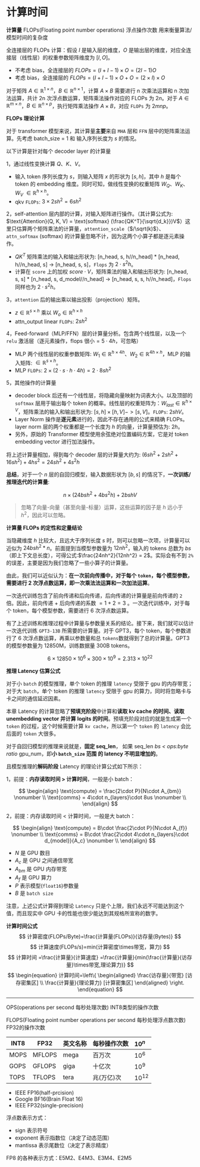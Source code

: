 # 计算时间

**计算量** FLOPs(Floating point number operations) 浮点操作次数 用来衡量算法/模型时间的复杂度

全连接层的 FLOPs 计算：假设 $I$ 是输入层的维度，$O$ 是输出层的维度，对应全连接层（线性层）的权重参数矩阵维度为 $[I, O]$。

- 不考虑 bias，全连接层的 $FLOPs = (I + I -1) \times O = (2I − 1)O$
- 考虑 bias，全连接层的 $FLOPs = (I + I -1) \times O + O = (2\times I)\times O$

对于矩阵 $A\in\mathbb{R}^{1\times n}$，$B \in \mathbb{R}^{n\times 1}$，计算 $A\times B$ 需要进行 n 次乘法运算和 n 次加法运算，共计 2n 次浮点数运算，矩阵乘法操作对应的 FLOPs 为 $2n$。对于 $A \in \mathbb{R}^{m\times n}$，$B\in\mathbb{R}^{n\times p}$，执行矩阵乘法操作 $A\times B$，对应 `FLOPs` 为 $2mnp$。

**FLOPs 理论计算**

对于 transformer 模型来说，其计算量**主要**来自 `MHA` 层和 `FFN` 层中的矩阵乘法运算。先考虑 batch_size = 1 和 输入序列长度为 $s$ 的情况。

以下计算是针对每个 decoder layer 的计算量

1，通过线性变换计算 $Q$、$K$、$V$。

- 输入 token 序列长度为 $s$，则输入矩阵 $x$ 的形状为 $[s, h]$，其中 $h$ 是每个 token 的 embedding 维度。同时可知，做线性变换的权重矩阵 $W_Q$、$W_K$、$W_V$ $\in \mathbb{R}^{h\times h}$。
- qkv `FLOPs`: $3\times 2sh^2 = 6sh^2$

2，self-attention 层内部的计算，对输入矩阵进行操作。（其计算公式为: $\text{Attention}(Q, K, V) = \text{softmax} (\frac{QK^T}{\sqrt{d_k}})V$）这里只估算两个矩阵乘法的计算量，`attention_scale`（$/\sqrt(k)$）、`attn_softmax` ($\text{softmax}$) 的计算量忽略不计，因为这两个小算子都是逐元素操作。

- $QK^T$ 矩阵乘法的输入和输出形状为: [n_head, s, h//n_head] * [n_head, h//n_head, s] -> [n_head, s, s]，`Flops` 为 $2\cdot s^2h$。
- 计算在 `score` 上的加权 $score \cdot V$，矩阵乘法的输入和输出形状为: [n_head, s, s] * [n_head, s, d_model//n_head] -> [n_head, s, s, h//n_head]，`Flops` 同样也为 $2\cdot s^2h$。

3，`attention` 后的输出乘以输出投影（projection）矩阵。

- $z \in \mathbb{R}^{s\times h}$ 乘以 $W_o \in \mathbb{R}^{h\times h}$
- attn_output linear `FLOPs`: $2sh^2$

4，Feed-forward（MLP/FFN）层的计算量分析。包含两个线性层，以及一个 `relu` 激活层（逐元素操作，flops 很小$=5\cdot 4h$，可忽略）

- MLP 两个线性层的权重参数矩阵: $W_1 \in \mathbb{R}^{h\times 4h}$、$W_2 \in \mathbb{R}^{4h\times h}$，MLP 的输入矩阵: $\in \mathbb{R}^{s\times h}$。
- MLP `FLOPs`: $2\times (2 \cdot s \cdot h\cdot 4h) = 2\cdot 8 sh^2$

5，其他操作的计算量

- decoder block 后还有一个线性层，将隐藏向量映射为词表大小。以及顶部的 `softmax` 层用于输出每个 token 的概率。线性层的权重矩阵为：$W_{last} \in \mathbb{R}^{h\times V}$，矩阵乘法的输入和输出形状为: $[s, h] \times [h, V] -> [s, V]$。`FLOPs`: $2shV$。
- Layer Norm 操作是**逐元素**进行的，因此不存在通用的公式来精确 FLOPs。layer norm 层的两个权重都是一个长度为 $h$ 的向量，计算量预估为: $2h$。
- 另外，原始的 Transformer 模型使用余弦绝对位置编码方案，它是对 token embedding vector 进行加法操作。

将上述计算量相加，得到每个 decoder 层的计算量大约为: $(6sh^2 + 2sh^2 + 16sh^2) + 4hs^2 = 24sh^2 + 4s^2h$

**总结**，对于一个 $n$ 层的自回归模型，输入数据形状为 $[b, s]$ 的情况下，**一次训练/推理迭代的计算量**:

$$n\times (24bsh^2 + 4bs^2h) + 2bshV$$
> 忽略了向量-向量（甚至向量-标量）运算，这些运算的因子是 $h$ 远小于 $h^2$，因此可以忽略。

**计算量 FLOPs 的定性和定量结论**

当隐藏维度 $h$ 比较大，且远大于序列长度 $s$ 时，则可以忽略一次项，计算量可以近似为 $24bsh^2 * n$。前面提到当模型参数量为 $12nh^2$，输入的 tokens 总数为 $bs$（即上下文总长度），可得公式:$\frac{24nh^2}{12nh^2} = 2$。实际会有不到 `2%` 的误差，主要是因为我们忽略了一些小算子的计算量。

由此，我们可以近似认为：**在一次前向传播中，对于每个 `token`，每个模型参数，需要进行 $2$ 次浮点数运算，即一次乘法法运算和一次加法运算**。

一次迭代训练包含了前向传递和后向传递，后向传递的计算量是前向传递的 `2` 倍。因此，前向传递 + 后向传递的系数 $=1 + 2 = 3$ 。一次迭代训练中，对于每个 token，每个模型参数，需要进行 $6$ 次浮点数运算。

有了上述训练和推理过程中计算量与参数量关系的结论。接下来，我们就可以估计一次迭代训练 `GPT3-13B` 所需要的计算量。对于 GPT3，每个 token，每个参数进行了 $6$ 次浮点数运算，再乘以参数量和总 `tokens`数就得到了总的计算量。GPT3 的模型参数量为 12850M，训练数据量 300B tokens。

$$6 \times 12850 \times 10^6 \times 300 \times 10^9 = 2.313 \times 10^{22}$$

**推理 Latency 估算公式**

对于小 `batch` 的模型推理，单个 token 的推理 `latency` 受限于 gpu 的内存带宽；对于大 `batch`，单个 token 的推理 `latency` 受限于 gpu 的算力，同时将忽略卡与卡之间的通信延迟因素。

本章 Latency 的计算忽略了**预填充阶段**中计算和**读取 kv cache 的时间、读取 unembedding vector 并计算 logits 的时间**。预填充阶段对应的就是生成第一个 `token` 的过程，这个时候需要计算 `kv cache`，所以第一个 `token` 的 `latency` 会比后面的 `token` 大很多。

对于自回归模型的推理来说就是，**固定 seq_len**， 如果 seq_len *bs < ops:byte ratio* gpu_num，即**小 `batch_size` 范围 的 latency 不明显增加的**。

且模型推理的**解码阶段** Latency 的理论计算公式如下所示：

1，前提：**内存读取时间 > 计算时间**，一般是小 batch：

$$
\begin{align}
\text{compute} = \frac{2\cdot P}{N\cdot A_{bm}} \nonumber \\
\text{comms}  = 4\cdot n_{layers}\cdot 8us \nonumber \\
\end{align}
$$

2，前提：内存读取时间 < 计算时间，一般是大 batch：

$$
\begin{align}
\text{compute} = B\cdot \frac{2\cdot P}{N\cdot A_{f}} \nonumber \\
\text{comms}  = B\cdot \frac{2\cdot 4\cdot n_{layers}\cdot d_{model}}{A_c} \nonumber \\
\end{align}
$$

- $N$ 是 GPU 数目
- $A_c$ 是 GPU 之间通信带宽
- $A_{bm}$ 是 GPU 内存带宽
- $A_f$ 是 GPU 算力
- $P$ 表示模型(`float16`)参数量
- $B$ 是 `batch size`

注意，上述公式计算得到理论 `Latency` 只是个上限，我们永远不可能达到这个值，而且现实中 GPU 卡的性能也很少能达到其规格所宣称的数字。

**计算时间公式**
$$
计算密度(FLOPs/Byte)=\frac{计算量(FLOPs)}{访存量(Bytes)}
$$
$$
计算速度(FLOPs/s)=min(计算密度\times带宽，算力)
$$
$$
计算时间
=\frac{计算量}{计算速度}
=\frac{计算量}{min(\frac{计算量}{访存量}\times带宽,理论算力)}
$$
$$
\begin{equation}
计算时间=\left\{
\begin{aligned}
\frac{访存量}{带宽} [访存密集区] \\
\frac{计算量}{理论算力} [计算密集区]
\end{aligned}
\right.
\end{equation}
$$

----

OPS(operations per second 每秒处理次数) INT8类型的操作次数

FLOPS(Floating point number operations per second 每秒处理浮点数次数) FP32的操作次数

| INT8 | FP32   | 英文名称 | 每秒操作次数 | $10^n$    |
| ---- | ------ | -------- | :----------- | :-------- |
| MOPS | MFLOPS | mega     | 百万次       | $10^6$    |
| GOPS | GFLOPS | giga     | 十亿次       | $10^9$    |
| TOPS | TFLOPS | tera     | 兆(万亿)次   | $10^{12}$ |

- IEEE FP16(half-prcision)
- Google BF16(Brain Float 16)
- IEEE FP32(single-precision)

浮点数表示方式：

- sign 表示符号
- exponent 表示指数位（决定了动态范围）
- mantissa 表示尾数位（决定了表示精度）

FP8 的各种表示方式：E5M2、E4M3、E3M4、E2M5
